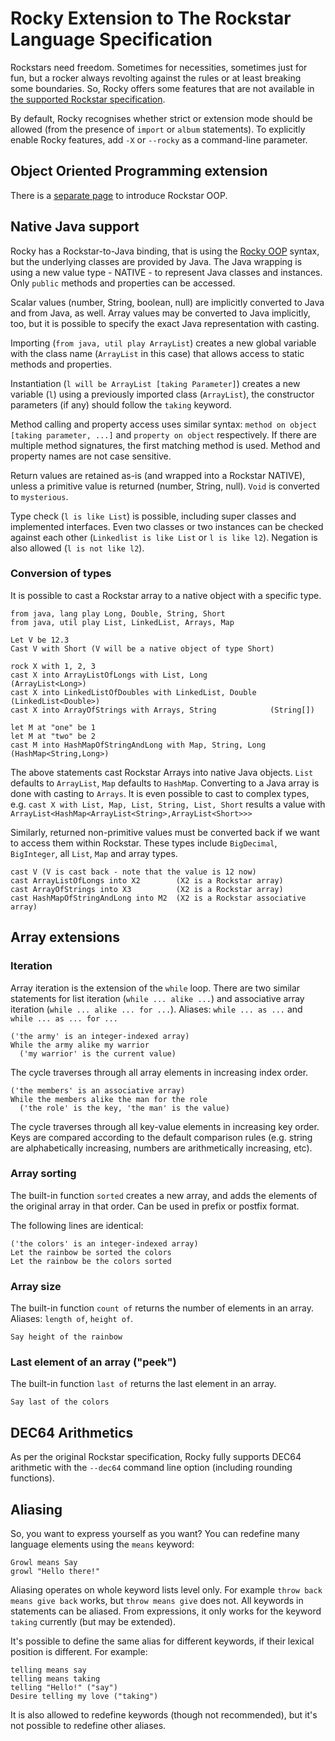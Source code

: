 # Rocky Extension to The Rockstar Language Specification

Rockstars need freedom. Sometimes for necessities, sometimes just for fun, but a rocker always revolting against the rules or at least breaking some boundaries. So, Rocky offers some features that are not available in [the supported Rockstar specification](spec.md).

By default, Rocky recognises whether strict or extension mode should be allowed (from the presence of `import` or `album` statements). To explicitly enable Rocky features, add `-X` or `--rocky` as a command-line parameter. 

## Object Oriented Programming extension

There is a [separate page](OOP.md) to introduce Rockstar OOP.

## Native Java support

Rocky has a Rockstar-to-Java binding, that is using the [Rocky OOP](OOP.md) syntax, but the underlying classes are provided by Java. The Java wrapping is using a new value type - NATIVE - to represent Java classes and instances. Only `public` methods and properties can be accessed.

Scalar values (number, String, boolean, null) are implicitly converted to Java and from Java, as well. Array values may be converted to Java implicitly, too, but it is possible to specify the exact Java representation with casting.

Importing (`from java, util play ArrayList`) creates a new global variable with the class name (`ArrayList` in this case) that allows access to static methods and properties. 

Instantiation (`l will be ArrayList [taking Parameter]`) creates a new variable (`l`) using a previously imported class (`ArrayList`), the constructor parameters (if any) should follow the `taking` keyword. 

Method calling and property access uses similar syntax: `method on object [taking parameter, ...]` and `property on object` respectively. If there are multiple method signatures, the first matching method is used. Method and property names are not case sensitive.

Return values are retained as-is (and wrapped into a Rockstar NATIVE), unless a primitive value is returned (number, String, null). `Void` is converted to `mysterious`. 

Type check (`l is like List`) is possible, including super classes and implemented interfaces. Even two classes or two instances can be checked against each other (`Linkedlist is like List` or `l is like l2`). Negation is also allowed (`l is not like l2`).

### Conversion of types

It is possible to cast a Rockstar array to a native object with a specific type. 

```
from java, lang play Long, Double, String, Short
from java, util play List, LinkedList, Arrays, Map

Let V be 12.3
Cast V with Short (V will be a native object of type Short)

rock X with 1, 2, 3
cast X into ArrayListOfLongs with List, Long              (ArrayList<Long>)
cast X into LinkedListOfDoubles with LinkedList, Double   (LinkedList<Double>)
cast X into ArrayOfStrings with Arrays, String            (String[])

let M at "one" be 1
let M at "two" be 2
cast M into HashMapOfStringAndLong with Map, String, Long (HashMap<String,Long>)
```
The above statements cast Rockstar Arrays into native Java objects. `List` defaults to `ArrayList`, `Map` defaults to `HashMap`. Converting to a Java array is done with casting to `Arrays`. It is even possible to cast to complex types, e.g. `cast X with List, Map, List, String, List, Short` results a value with `ArrayList<HashMap<ArrayList<String>,ArrayList<Short>>>`

Similarly, returned non-primitive values must be converted back if we want to access them within Rockstar. These types include `BigDecimal`, `BigInteger`, all `List`, `Map` and array types.

```
cast V (V is cast back - note that the value is 12 now)
cast ArrayListOfLongs into X2        (X2 is a Rockstar array)
cast ArrayOfStrings into X3          (X2 is a Rockstar array)
cast HashMapOfStringAndLong into M2  (X2 is a Rockstar associative array)
```

## Array extensions

### Iteration

Array iteration is the extension of the `while` loop. There are two similar statements for list iteration (`while ... alike ...`) and associative array iteration (`while ... alike ... for ...`).
Aliases: `while ... as ...` and `while ... as ... for ...`

```
('the army' is an integer-indexed array)
While the army alike my warrior
  ('my warrior' is the current value)
```
The cycle traverses through all array elements in increasing index order.

```
('the members' is an associative array)
While the members alike the man for the role
  ('the role' is the key, 'the man' is the value)
```
The cycle traverses through all key-value elements in increasing key order. Keys are compared according to the default comparison rules (e.g. string are alphabetically increasing, numbers are arithmetically increasing, etc).

### Array sorting

The built-in function `sorted` creates a new array, and adds the elements of the original array in that order. Can be used in prefix or postfix format. 

The following lines are identical:
```
('the colors' is an integer-indexed array)
Let the rainbow be sorted the colors
Let the rainbow be the colors sorted
```

### Array size

The built-in function `count of` returns the number of elements in an array. Aliases: `length of`, `height of`.

```
Say height of the rainbow
```

### Last element of an array ("peek")

The built-in function `last of` returns the last element in an array.
```
Say last of the colors
```

## DEC64 Arithmetics

As per the original Rockstar specification, Rocky fully supports DEC64 arithmetic with the `--dec64` command line option (including rounding functions).

## Aliasing

So, you want to express yourself as you want? You can redefine many language elements using the `means` keyword:
```
Growl means Say
growl "Hello there!"
```

Aliasing operates on whole keyword lists level only. For example `throw back means give back` works, but `throw means give` does not.
All keywords in statements can be aliased. From expressions, it only works for the keyword `taking` currently (but may be extended). 

It's possible to define the same alias for different keywords, if their lexical position is different. For example:
```
telling means say
telling means taking
telling "Hello!" ("say")
Desire telling my love ("taking")
```

It is also allowed to redefine keywords (though not recommended), but it's not possible to redefine other aliases.



